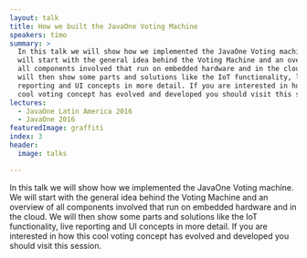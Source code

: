 ```yaml
---
layout: talk
title: How we built the JavaOne Voting Machine
speakers: timo
summary: >
  In this talk we will show how we implemented the JavaOne Voting machine. We
  will start with the general idea behind the Voting Machine and an overview of
  all components involved that run on embedded hardware and in the cloud. We
  will then show some parts and solutions like the IoT functionality, live
  reporting and UI concepts in more detail. If you are interested in how this
  cool voting concept has evolved and developed you should visit this session.
lectures:
  - JavaOne Latin America 2016
  - JavaOne 2016
featuredImage: graffiti
index: 3
header:
  image: talks

---
```


In this talk we will show how we implemented the JavaOne Voting machine. We will start with the general idea behind the Voting Machine and an overview of all components involved that run on embedded hardware and in the cloud. We will then show some parts and solutions like the IoT functionality, live reporting and UI concepts in more detail. If you are interested in how this cool voting concept has evolved and developed you should visit this session.
